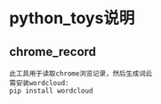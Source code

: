 # python_toys说明

## chrome_record
    此工具用于读取chrome浏览记录，然后生成词云
    需安装wordcloud:
    pip install wordcloud
